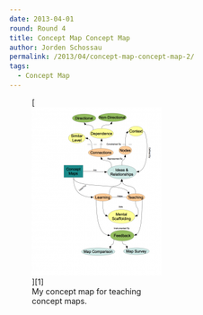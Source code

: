 ```yaml
---
date: 2013-04-01
round: Round 4
title: Concept Map Concept Map
author: Jorden Schossau
permalink: /2013/04/concept-map-concept-map-2/
tags:
  - Concept Map
---
```

<figure id="attachment_2046" style="width: 231px;" class="wp-caption alignnone">[<img class="size-medium wp-image-2046" alt="My concept map for teaching concept maps." src="/uploads/2013/04/conceptMap_JS-231x300.png" width="231" height="300" />][1]<figcaption class="wp-caption-text">My concept map for teaching concept maps.</figcaption></figure>

 [1]: /uploads/2013/04/conceptMap_JS.png
